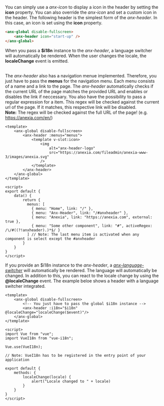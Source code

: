 You can simply use a *anx-icon* to display a icon in the header by setting the **icon** property. You can also override the *anx-icon* and set a custom icon in the header. The following header is the simplest form of the *anx-header*. In this case, an icon is set using the **icon** property.

```html
<anx-global disable-fullscreen>
    <anx-header icon="start-up" />
</anx-global>
```

When you pass a **$i18n** instance to the *anx-header*, a language switcher will automatically be rendered. When the user changes the locale, the **localeChange** event is emitted.<br><br>

The *anx-header* also has a navigation menue implemented. Therefore, you just have to pass the **menus** for the navigation menu. Each menu consists of a name and a link to the page. The *anx-header* automatically checks if the current URL of the page matches the provided URL and enables or disables the link if neccessary. You also have the possibility to pass a regular expression for a item. This regex will be checked against the current url of the page. If it matches, this respective link will be disabled.<br> **Note:** The regex will be checked against the full URL of the page! (e.g. https://anexia.com/en/)

```vue
<template>
    <anx-global disable-fullscreen>
        <anx-header :menus="menus">
            <template v-slot:icon>
                <img
                    alt="anx-header-logo"
                    src="https://anexia.com/fileadmin/anexia-www-3/images/anexia.svg"
                />
            </template>
        </anx-header>
    </anx-global>
</template>

<script>
export default {
    data() {
        return {
          menus: [
            { menu: "Home", link: "/" },
            { menu: "Anx-Header", link: "/#anxheader" },
            { menu: "Anexia", link: "https://anexia.com", external: true },
            { menu: "Some other component", link: "#", activeRegex: /\/#((?!anxheader).)*$/ }
          ] // Note: The last menu item is activated when any component is select except the #anxheader
        }
    }
}
</script>
```

If you provide an $i18n instance to the *anx-header*, a *[anx-language-switcher](#anxlanguageswitcher)* will automatically be rendered. The language will automatically be changed. In addition to this, you can react to the locale change by using the **@localeChange** event. The example beloe shows a header with a language switcher integrated.

```vue
<template>
    <anx-global disable-fullscreen>
        <!-- You just have to pass the global $i18n instance -->
        <anx-header :i18n="$i18n" @localeChange="localeChange($event)"/>
    </anx-global>
</template>

<script>
import Vue from "vue";
import VueI18n from "vue-i18n";

Vue.use(VueI18n);

// Note: VueI18n has to be registered in the entry point of your application

export default {
    methods: {
        localeChange(locale) {
            alert("Locale changed to " + locale)
        }
    }
}
</script>
```

